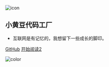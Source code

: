 ![icon](https://cdn.jsdelivr.net/gh/wugenqiang/StaticRepo/images/icon.png)

## 小黄豆代码工厂

- 互联网是有记忆的，我想留下一些成长的脚印。


[GitHub](https://github.com/Neil-Huang/blog-docsify)
[开始阅读2](README.md)



<!-- 背景色 -->
![color](#fff)



